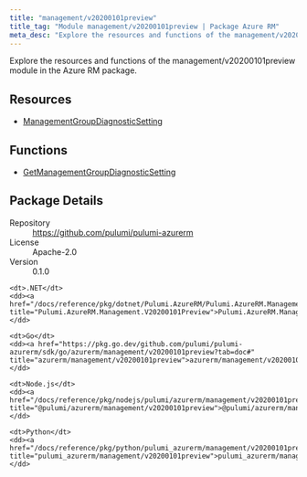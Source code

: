 ```yaml
---
title: "management/v20200101preview"
title_tag: "Module management/v20200101preview | Package Azure RM"
meta_desc: "Explore the resources and functions of the management/v20200101preview module in the Azure RM package."
---
```


<!-- WARNING: this file was generated by Pulumi Docs Generator. -->
<!-- Do not edit by hand unless you're certain you know what you are doing! -->

Explore the resources and functions of the management/v20200101preview module in the Azure RM package.

<h2 id="resources">Resources</h2>
<ul class="api">
    <li><a href="managementgroupdiagnosticsetting" title="ManagementGroupDiagnosticSetting"><span class="symbol resource"></span>ManagementGroupDiagnosticSetting</a></li>
</ul>

<h2 id="functions">Functions</h2>
<ul class="api">
    <li><a href="getmanagementgroupdiagnosticsetting" title="GetManagementGroupDiagnosticSetting"><span class="symbol function"></span>GetManagementGroupDiagnosticSetting</a></li>
</ul>

<h2 id="package-details">Package Details</h2>
<dl class="package-details">
	<dt>Repository</dt>
	<dd><a href="https://github.com/pulumi/pulumi-azurerm">https://github.com/pulumi/pulumi-azurerm</a></dd>
	<dt>License</dt>
	<dd>Apache-2.0</dd>
	<dt>Version</dt>
	<dd>0.1.0</dd>
</dl>



<dl class="tabular">

    <dt>.NET</dt>
    <dd><a href="/docs/reference/pkg/dotnet/Pulumi.AzureRM/Pulumi.AzureRM.Management.V20200101Preview.html" title="Pulumi.AzureRM.Management.V20200101Preview">Pulumi.AzureRM.Management.V20200101Preview</a></dd>

    <dt>Go</dt>
    <dd><a href="https://pkg.go.dev/github.com/pulumi/pulumi-azurerm/sdk/go/azurerm/management/v20200101preview?tab=doc#" title="azurerm/management/v20200101preview">azurerm/management/v20200101preview</a></dd>

    <dt>Node.js</dt>
    <dd><a href="/docs/reference/pkg/nodejs/pulumi/azurerm/management/v20200101preview/#" title="@pulumi/azurerm/management/v20200101preview">@pulumi/azurerm/management/v20200101preview</a></dd>

    <dt>Python</dt>
    <dd><a href="/docs/reference/pkg/python/pulumi_azurerm/management/v20200101preview" title="pulumi_azurerm/management/v20200101preview">pulumi_azurerm/management/v20200101preview</a></dd>

</dl>

